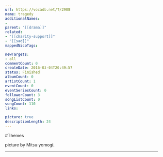 ```yaml
---
url: https://vocadb.net/T/2988
name: tragedy
additionalNames: 
- 
parent: "[[drama]]"
related:
- "[[charity-support]]"
- "[[sad]]"
mappedNicoTags:

newTargets:
- all
commentCount: 0
createDate: 2016-03-04T20:49:57
status: Finished
albumCount: 0
artistCount: 1
eventCount: 0
eventSeriesCount: 0
followerCount: 3
songListCount: 0
songCount: 110
links: 

picture: true
descriptionLength: 24
---
```


#Themes

picture by Mitsu yomogi.

---


